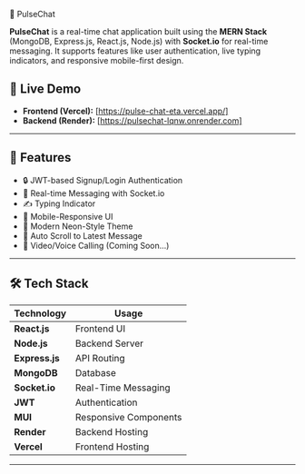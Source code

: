 💬 PulseChat

**PulseChat** is a real-time chat application built using the **MERN Stack** (MongoDB, Express.js, React.js, Node.js) with **Socket.io** for real-time messaging. It supports features like user authentication, live typing indicators, and responsive mobile-first design.

## 🚀 Live Demo

- **Frontend (Vercel):** [https://pulse-chat-eta.vercel.app/]
- **Backend (Render):** [https://pulsechat-lqnw.onrender.com]

---

## 📌 Features

- 🔒 JWT-based Signup/Login Authentication
- 💬 Real-time Messaging with Socket.io
- ✍️ Typing Indicator
- 📱 Mobile-Responsive UI
- 🌈 Modern Neon-Style Theme
- 🔄 Auto Scroll to Latest Message
- 🎥 Video/Voice Calling (Coming Soon...)

---

## 🛠️ Tech Stack

| Technology | Usage |
|------------|--------|
| **React.js** | Frontend UI |
| **Node.js** | Backend Server |
| **Express.js** | API Routing |
| **MongoDB** | Database |
| **Socket.io** | Real-Time Messaging |
| **JWT** | Authentication |
| **MUI** | Responsive Components |
| **Render** | Backend Hosting |
| **Vercel** | Frontend Hosting |

---


